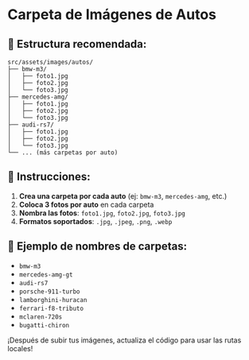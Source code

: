 # Carpeta de Imágenes de Autos

## 📁 Estructura recomendada:

```
src/assets/images/autos/
├── bmw-m3/
│   ├── foto1.jpg
│   ├── foto2.jpg
│   └── foto3.jpg
├── mercedes-amg/
│   ├── foto1.jpg
│   ├── foto2.jpg
│   └── foto3.jpg
├── audi-rs7/
│   ├── foto1.jpg
│   ├── foto2.jpg
│   └── foto3.jpg
└── ... (más carpetas por auto)
```

## 🚗 **Instrucciones:**

1. **Crea una carpeta por cada auto** (ej: `bmw-m3`, `mercedes-amg`, etc.)
2. **Coloca 3 fotos por auto** en cada carpeta
3. **Nombra las fotos**: `foto1.jpg`, `foto2.jpg`, `foto3.jpg`
4. **Formatos soportados**: `.jpg`, `.jpeg`, `.png`, `.webp`

## 📝 **Ejemplo de nombres de carpetas:**
- `bmw-m3`
- `mercedes-amg-gt`
- `audi-rs7`
- `porsche-911-turbo`
- `lamborghini-huracan`
- `ferrari-f8-tributo`
- `mclaren-720s`
- `bugatti-chiron`

¡Después de subir tus imágenes, actualiza el código para usar las rutas locales!